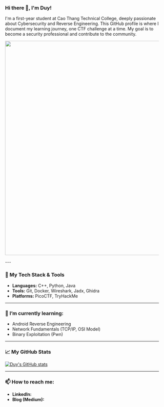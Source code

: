 ### Hi there 👋, I'm Duy!

I'm a first-year student at Cao Thang Technical College, deeply passionate about Cybersecurity and Reverse Engineering. This GitHub profile is where I document my learning journey, one CTF challenge at a time. My goal is to become a security professional and contribute to the community.


<p align="center">
    <img src="[LINK_GIF_DA_COPY_O_DAY](https://github.com/SyerexX/SyerexX/blob/main/7133646395192-ezgif.com-video-to-gif-converter.gif?raw=true)" width="700"> 
    </p>
---

### 🔧 My Tech Stack & Tools

- **Languages:** C++, Python, Java
- **Tools:** Git, Docker, Wireshark, Jadx, Ghidra
- **Platforms:** PicoCTF, TryHackMe

---

### 🌱 I’m currently learning:

- Android Reverse Engineering
- Network Fundamentals (TCP/IP, OSI Model)
- Binary Exploitation (Pwn)

---

### 📈 My GitHub Stats

[![Duy's GitHub stats](https://github-readme-stats.vercel.app/api?username=SyerexX&show_icons=true&theme=dracula)](https://github.com/anuraghazra/github-readme-stats)

---

### 📫 How to reach me:

- **LinkedIn:** 
- **Blog (Medium):**

